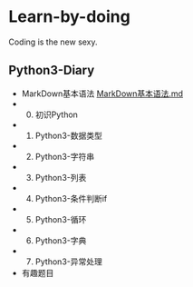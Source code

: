 # Learn-by-doing
Coding is the new sexy.
## Python3-Diary
* MarkDown基本语法 [MarkDown基本语法.md](#jump)
* 0. 初识Python
* 1. Python3-数据类型
* 2. Python3-字符串
* 3. Python3-列表
* 4. Python3-条件判断if
* 5. Python3-循环
* 6. Python3-字典
* 7. Python3-异常处理
* 有趣题目

